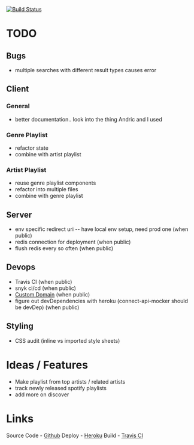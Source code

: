 [![Build Status](https://travis-ci.com/adamtwolfe/spotify.svg?token=2txtSqzFNyGWxtK6gzgr&branch=master)](https://travis-ci.com/adamtwolfe/spotify)

# TODO
## Bugs
- multiple searches with different result types causes error
## Client
### General
- better documentation.. look into the thing Andric and I used

### Genre Playlist
- refactor state
- combine with artist playlist

### Artist Playlist 
- reuse genre playlist components
- refactor into multiple files
- combine with genre playlist

## Server
- env specific redirect uri -- have local env setup, need prod one (when public)
- redis connection for deployment (when public)
- flush redis every so often (when public)

## Devops
- Travis CI (when public)
- snyk ci/cd (when public)
- [Custom Domain](https://devcenter.heroku.com/articles/custom-domains) (when public)
- figure out devDependencies with heroku (connect-api-mocker should be devDep) (when public)

## Styling
- CSS audit (inline vs imported style sheets)

# Ideas / Features
- Make playlist from top artists / related artists
- track newly released spotify playlists
- add more on discover

# Links
Source Code - [Github](https://github.com/adamtwolfe/spotify)
Deploy - [Heroku](https://frozen-tor-75481.herokuapp.com/)
Build - [Travis CI](https://travis-ci.com/adamtwolfe/spotify)